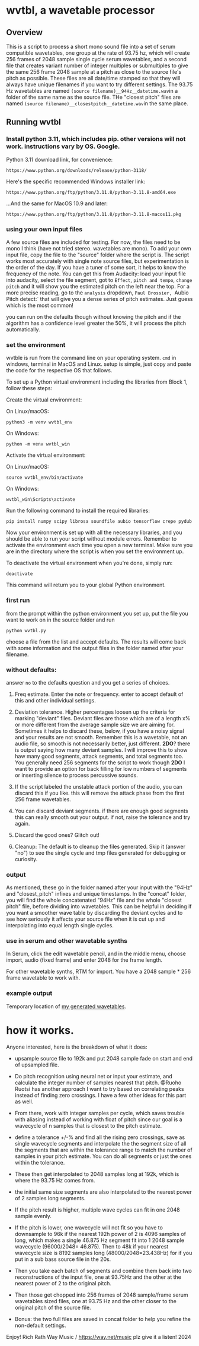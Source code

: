 # wvtbl, a wavetable processor

## Overview
This is a script to process a short mono sound file into a set of serum compatible wavetables, one group at the rate of 93.75 hz, which will create 256 frames of 2048 sample single cycle serum wavetables, and a second file that creates variant number of integer multiples or submultiples to give the same 256 frame 2048 sample at a pitch as close to the source file's pitch as possible.  These files are all date/time stamped so that they will always have unique filenames if you want to try different settings. The 93.75 Hz wavetables are named `(source filename)__94Hz__datetime.wav`in a folder of the same name as the source file. THe "closest pitch" files are named `(source filename)__closestpitch__datetime.wav`in the same place.

## Running wvtbl

### Install python 3.11, which includes pip. other versions will not work.  instructions vary by OS. Google.

Python 3.11 download link, for convenience:

`https://www.python.org/downloads/release/python-3118/`

Here's the specific recommended Windows installer link:

`https://www.python.org/ftp/python/3.11.8/python-3.11.8-amd64.exe`

...And the same for MacOS 10.9 and later:

`https://www.python.org/ftp/python/3.11.8/python-3.11.8-macos11.pkg`

### using your own input files

A few source files are included for testing.  For now, the files need to be mono I think (have not tried stereo. wavetables are mono).  To add your own input file, copy the file to the "source" folder where the script is. The script works most accurately with single note source files, but experimentation is the order of the day.  If you have a tuner of some sort, it helps to know the frequency of the note.  You can get this from Audacity: load your input file into audacity, select the file segment, got to `Effect`, `pitch and tempo`, `change pitch` and it will show you the estimated pitch on the left near the top. For a more precise reading, go to the `analysis` dropdown, `Paul Brossier, `Aubio Pitch detect:` that will give you a dense series of pitch estimates. Just guess which is the most common!

you can run on the defaults though without knowing the pitch and if the algorithm has a confidence level greater the 50%, it will process the pitch automatically. 

### set the environment

wvtble is run from the command line on your operating system. `cmd` in windows, terminal in MacOS and Linux.  setup is simple, just copy and paste the code for the respective OS that follows.

To set up a Python virtual environment including the libraries from Block 1, follow these steps:

Create the virtual environment:

On Linux/macOS:

`python3 -m venv wvtbl_env`

On Windows:

`python -m venv wvtbl_win`

Activate the virtual environment:

On Linux/macOS:

`source wvtbl_env/bin/activate`

On Windows:

`wvtbl_win\Scripts\activate`

Run the following command to install the required libraries:

`pip install numpy scipy librosa soundfile aubio tensorflow crepe pydub`

Now your environment is set up with all the necessary libraries, and you should be able to run your script without module errors. Remember to activate the environment each time you open a new terminal. Make sure you are in the directory where the script is when you set the environment up.

To deactivate the virtual environment when you're done, simply run:

`deactivate`

This command will return you to your global Python environment.

### first run
from the prompt within the python environment you set up, put the file you want to work on in the source folder and run 

`python wvtbl.py`

choose a file from the list and accept defaults.  The results will come back with some information and the output files in the folder named after your filename.

### without defaults:

answer `no` to the defaults question and you get a series of choices.

1. Freq estimate. Enter the note or frequency. enter to accept default of this and other individual settings. 

2. Deviation tolerance.  Higher percentages loosen up the criteria for marking "deviant" files. Deviant files are those which are of a length x% or more different from the average sample size we are aiming for.  Sometimes it helps to discard these, below, if you have a noisy signal and your results are not smooth. Remember this is a wavetable, not an audio file, so smooth is not necessarily better, just different.  __2DO__? there is output saying how many deviant samples.  I will improve this to show haw many good segments, attack segments, and total segments too.  You generally need 256 segments for the script to work though __2DO__ I want to provide an option for back filling for low numbers of segments or inserting silence to process percussive sounds. 

3. If the script labeled the unstable attack portion of the audio, you can discard this if you like. this will remove the attack phase from the first 256 frame wavetables. 

4. You can discard deviant segments. if there are enough good segments this can really smooth out your output. if not, raise the tolerance and try again. 

5. Discard the good ones? Glitch out!

6. Cleanup: The default is to cleanup the files generated.  Skip it (answer "no") to see the single cycle and tmp files generated for debugging or curiosity. 

### output

As mentioned, these go in the folder named after your input with the "94Hz" and "closest_pitch" infixes and unique timestamps.  In the "concat" folder, you will find the whole concatenated "94Hz" file and the whole "closest pitch" file, before dividing into wavetables.  This can be helpful in deciding if you want a smoother wave table by discarding the deviant cycles and to see how seriously it affects your source file when it is cut up and interpolating into equal length single cycles.

### use in serum and other wavetable synths

In Serum, click the edit wavetable pencil, and in the middle menu, choose import, audio (fixed frame) and enter 2048 for the frame length. 

For other wavetable synths, RTM for import.  You have a 2048 sample * 256 frame wavetable to work with.

### example output

Temporary location of [my generated wavetables](http://digix.manoa.hawaii.edu/rreplay/wavetables/).

# how it works. 

Anyone interested, here is the breakdown of what it does:

* upsample source file to 192k and put 2048 sample fade on start and end of upsampled file.
* Do pitch recognition using neural net or input your estimate, and calculate the integer number of samples nearest that pitch. @Ruoho Ruotsi has another approach I want to try based on correlating peaks instead of finding zero crossings. I have a few other ideas for this part as well.

* From there, work with integer samples per cycle, which saves trouble with aliasing instead of working with float of pitch since our goal is a wavecycle of n samples that is closest to the pitch estimate.

* define a tolerance +/-% and find all the rising zero crossings, save as single wavecycle segments and interpolate the the segment size of all the segments that are within the tolerance range to match the number of samples in your pitch estimate. You can do all segments or just the ones within the tolerance.

* These then get interpolated to 2048 samples long at 192k, which is where the 93.75 Hz comes from.

* the initial same size segments are also interpolated to the nearest power of 2 samples long segments.

* If the pitch result is higher, multiple wave cycles can fit in one 2048 sample evenly.
* If the pitch is lower, one wavecycle will not fit so you have to downsample to 96k if the nearest 192h power of 2 is 4096 samples of long, which makes a single 46.875 Hz segment fit into 1 2048 sample wavecycle (96000/2048= 46.875). Then to 48k if your nearest wavecycle size is 8192 samples long (48000/2048=23.438Hz) for if you put in a sub bass source file in the 20s.
* Then you take each batch of segments and combine them back into two reconstructions of the input file, one at 93.75Hz and the other at the nearest power of 2 to the original pitch.
* Then those get chopped into 256 frames of 2048 sample/frame serum wavetables sized files, one at 93.75 Hz and the other closer to the original pitch of the source file.
* Bonus: the two full files are saved in concat folder to help you refine the non-default settings.

Enjoy!
Rich Rath
Way Music / https://way.net/music plz give it a listen!
2024
